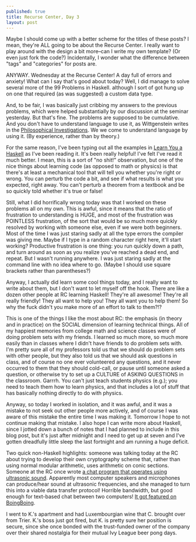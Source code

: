 ```yaml
---
published: true
title: Recurse Center, Day 3
layout: post
---
```

Maybe I should come up with a better scheme for the titles of these posts? I mean, they're ALL going to be about the Recurse Center. I really want to play around with the design a bit more–can I write my own template? (Or even just fork the code?) Incidentally, I wonder what the difference between "tags" and "categories" for posts are.

ANYWAY. Wednesday at the Recurse Center! A day full of errors and anxiety! What can I say that's good about today? Well, I did manage to solve several more of the 99 Problems in Haskell. although I sort of got hung up on one that required (as was suggested) a custom data type. 

And, to be fair, I was basically just cribbing my answers to the previous problems, which were helped substantially by our discussion at the seminar yesterday. But that's fine. The problems are supposed to be cumulative. And you don't have to understand language to use it, as Wittgenstein writes in the [Philosophical Investigations](https://en.wikipedia.org/wiki/Philosophical_Investigations). We we come to understand language by using it. (By experience, rather than by theory.) 

For the same reason, I've been typing out all the examples in [Learn You a Haskell](http://learnyouahaskell.com) as I've been reading it. It's been really helpful! I've felt I've read it much better. I mean, this is a sort of "no shit!" observation, but one of the nice things about learning code (as opposed to math or physics) is that there's at least a mechanical tool that will tell you whether you're right or wrong. You can perturb the code a bit, and see if what results is what you expected, right away. You can't perturb a theorem from a textbook and be so quickly told whether it's true or false!

Still, what I did horrifically wrong today was that I worked on these problems all on my own. This is awful, since it means that the ratio of frustration to understanding is HUGE, and most of the frustration was POINTLESS frustration, of the sort that would be so much more quickly resolved by working with someone else, even if we were both beginners. Most of the time I was just staring sadly at all the type errors the compiler was giving me. Maybe if I type in a random character right here, it'll start working? Productive frustration is one thing: you run quickly down a path, and turn around as soon as you realize you've reached a dead end, and repeat. But I wasn't running anywhere. I was just staring sadly at the command line with no idea where to go. (Maybe I should use square brackets rather than parentheses?)

Anyway, I actually did learn some cool things today, and I really want to write about them, but I don't want to let myself off the hook. There are like a dozen other people at RC learning Haskell! They're all awesome! They're all really friendly! They all want to help you! They all want you to help them! So why the fuck didn't you make more of an effort to talk to them?!?

This is one of the things I like the most about RC: the emphasis (in theory and in practice) on the SOCIAL dimension of learning technical things. All of my happiest memories from college math and science classes were of doing problem sets with my friends. I learned so much more, so much more easily than in classes where I didn't have friends to do problem sets with. I'm pretty sure all of my professors told us that we should do problem sets with other people, but they also told us that we should ask questions in class, and of course no one ever volunteered any questions, and it never occurred to them that they should cold-call, or pause until someone asked a question, or otherwise try to set up a CULTURE of ASKING QUESTIONS in the classroom. Garrrh. You can't just teach students physics (e.g.); you need to teach them how to learn physics, and that includes a lot of stuff that has basically nothing directly to do with physics. 

Anyway, so today I worked in isolation, and it was awful, and it was a mistake to not seek out other people more actively, and of course I was aware of this mistake the entire time I was making it. Tomorrow I hope to not continue making that mistake. I also hope I can write more about Haskell, since I jotted down a bunch of notes that I had planned to include in this blog post, but it's just after midnight and I need to get up at seven and I've gotten dreadfully little sleep the last fortnight and am running a huge deficit.

Two quick non-Haskell highlights: someone was talking today at the RC about trying to develop their own cryptography scheme that, rather than using normal modular arithmetic, uses arithmetic on conic sections. Someone at the RC once wrote [a chat program that operates using ultrasonic sound](https://github.com/Katee/quietnet). Apparently most computer speakers and microphones can produce/hear sound at ultrasonic frequencies, and she managed to turn this into a viable data transfer protocol! Horrible bandwidth, but good enough for text-based chat between two computers! [It got featured on BoingBoing](http://boingboing.net/2014/01/11/quietnet-near-ultrasonic-mess.html). 

I went to K.'s apartment and had Luxembourgian wine that C. brought over from Trier. K.'s boss just got fired, but K. is pretty sure her position is secure, since she once bonded with the trust-funded owner of the company over their shared nostalgia for their mutual Ivy League beer pong days.